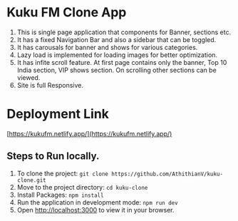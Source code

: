 # Kuku FM Clone App
1. This is single page application that components for Banner, sections etc.
2. It has a fixed Navigation Bar and also a sidebar that can be toggled.
3. It has carousals for banner and shows for various categories.
4. Lazy load is implemented for loading images for better optimization.
5. It has infite scroll feature. At first page contains only the banner, Top 10 India section, VIP shows section. On scrolling other sections can be viewed.
6. Site is full Responsive.

# Deployment Link
[https://kukufm.netlify.app/](https://kukufm.netlify.app/)

## Steps to Run locally.
1. To clone the project: `git clone https://github.com/AthithianV/kuku-clone.git`
2. Move to the project directory: `cd kuku-clone`
3. Install Packages: `npm install`
4. Run the application in development mode: `npm run dev`
5. Open [http://localhost:3000](http://localhost:3000) to view it in your browser.